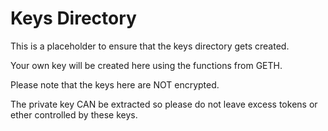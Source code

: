 Keys Directory
==============

This is a placeholder to ensure that the keys directory gets created.

Your own key will be created here using the functions from GETH.

Please note that the keys here are NOT encrypted.

The private key CAN be extracted so please do not leave excess tokens or ether
controlled by these keys.